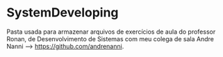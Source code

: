 # SystemDeveloping
Pasta usada para armazenar arquivos de exercícios de aula do professor Ronan, de Desenvolvimento de Sistemas com meu colega de sala Andre Nanni --> https://github.com/andrenanni.
